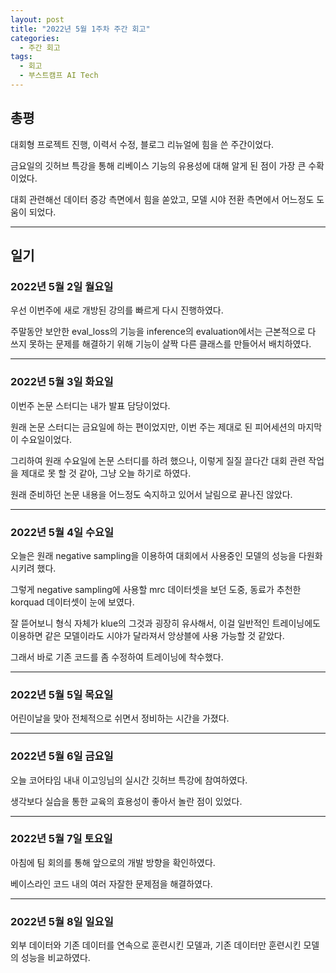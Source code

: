 ```yaml
---
layout: post
title: "2022년 5월 1주차 주간 회고"
categories:
  - 주간 회고
tags:
  - 회고
  - 부스트캠프 AI Tech
---
```


## 총평

대회형 프로젝트 진행, 이력서 수정, 블로그 리뉴얼에 힘을 쓴 주간이었다.

금요일의 깃허브 특강을 통해 리베이스 기능의 유용성에 대해 알게 된 점이 가장 큰 수확이었다.

대회 관련해선 데이터 증강 측면에서 힘을 쏟았고, 모델 시야 전환 측면에서 어느정도 도움이 되었다.

---
## 일기

### 2022년 5월 2일 월요일
우선 이번주에 새로 개방된 강의를 빠르게 다시 진행하였다.

주말동안 보안한 eval_loss의 기능을 inference의 evaluation에서는 근본적으로 다 쓰지 못하는 문제를 해결하기 위해 기능이 살짝 다른 클래스를 만들어서 배치하였다.

---
### 2022년 5월 3일 화요일
이번주 논문 스터디는 내가 발표 담당이었다.

원래 논문 스터디는 금요일에 하는 편이었지만, 이번 주는 제대로 된 피어세션의 마지막이 수요일이었다.

그리하여 원래 수요일에 논문 스터디를 하려 했으나, 이렇게 질질 끌다간 대회 관련 작업을 제대로 못 할 것 같아, 그냥 오늘 하기로 하였다.

원래 준비하던 논문 내용을 어느정도 숙지하고 있어서 날림으로 끝나진 않았다.

---
### 2022년 5월 4일 수요일
오늘은 원래 negative sampling을 이용하여 대회에서 사용중인 모델의 성능을 다원화 시키려 했다.

그렇게 negative sampling에 사용할 mrc 데이터셋을 보던 도중, 동료가 추천한 korquad 데이터셋이 눈에 보였다.

잘 뜯어보니 형식 자체가 klue의 그것과 굉장히 유사해서, 이걸 일반적인 트레이닝에도 이용하면 같은 모델이라도 시야가 달라져서 앙상블에 사용 가능할 것 같았다.

그래서 바로 기존 코드를 좀 수정하여 트레이닝에 착수했다.

---
### 2022년 5월 5일 목요일
어린이날을 맞아 전체적으로 쉬면서 정비하는 시간을 가졌다.

---
### 2022년 5월 6일 금요일
오늘 코어타임 내내 이고잉님의 실시간 깃허브 특강에 참여하였다.

생각보다 실습을 통한 교육의 효용성이 좋아서 놀란 점이 있었다.

---
### 2022년 5월 7일 토요일
아침에 팀 회의를 통해 앞으로의 개발 방향을 확인하였다.

베이스라인 코드 내의 여러 자잘한 문제점을 해결하였다.

---
### 2022년 5월 8일 일요일
외부 데이터와 기존 데이터를 연속으로 훈련시킨 모델과, 기존 데이터만 훈련시킨 모델의 성능을 비교하였다.